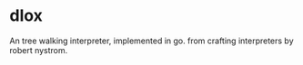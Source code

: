# dlox
An tree walking interpreter, implemented in go. from crafting interpreters by robert nystrom.
